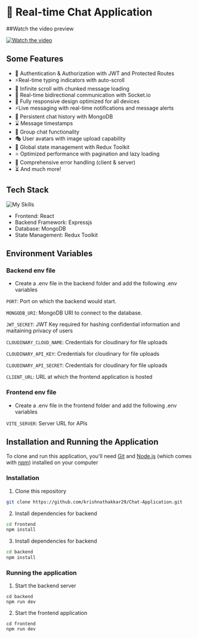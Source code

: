 # 🚀 Real-time Chat Application

##Watch the video preview

[![Watch the video](https://img.youtube.com/vi/KWu67XO76wY/hqdefault.jpg)](https://youtu.be/KWu67XO76wY)



## Some Features
- 🔐 Authentication & Authorization with JWT and Protected Routes
- ⚡Real-time typing indicators with auto-scroll
- 📜 Infinite scroll with chunked message loading
- 🚀 Real-time bidirectional communication with Socket.io
- 📱 Fully responsive design optimized for all devices
- ⚡Live messaging with real-time notifications and message alerts
- 💾 Persistent chat history with MongoDB
- ⌛ Message timestamps
- 👥 Group chat functionality
- 🎭 User avatars with image upload capability
- 🔄 Global state management with Redux Toolkit
- ⭐ Optimized performance with pagination and lazy loading
- 🐛 Comprehensive error handling (client & server)
- ⏳ And much more!

## Tech Stack
![My Skills](https://skillicons.dev/icons?i=react,tailwind,mongodb,nodejs,express,redux)

- Frontend: React
- Backend Framework: Expressjs
- Database: MongoDB
- State Management: Redux Toolkit

## Environment Variables

### Backend env file
- Create a .env file in the backend folder and add the following .env variables 

`PORT`: Port on which the backend would start.

`MONGODB_URI`: MongoDB URI to connect to the database.

`JWT_SECRET`: JWT Key required for hashing confidential information and maitaining privacy of users

`CLOUDINARY_CLOUD_NAME`: Credentials for cloudinary for file uploads

`CLOUDINARY_API_KEY`: Credentials for cloudinary for file uploads

`CLOUDINARY_API_SECRET`: Credentials for cloudinary for file uploads

`CLIENT_URL`: URL at which the frontend application is hosted

### Frontend env file
- Create a .env file in the frontend folder and add the following .env variables

`VITE_SERVER`: Server URL for APIs


## Installation and Running the Application

To clone and run this application, you'll need [Git](https://git-scm.com/) and [Node.js](https://nodejs.org/en) (which comes with [npm](https://www.npmjs.com/)) installed on your computer 

### Installation
1. Clone this repository
```bash
git clone https://github.com/krishnathakkar29/Chat-Application.git
```

2. Install dependencies for backend
```bash
cd frontend
npm install
```

3. Install dependencies for backend
```bash
cd backend
npm install
```

### Running the application
1. Start the backend server
```
cd backend
npm run dev
```

2. Start the frontend application
```
cd frontend
npm run dev
```


